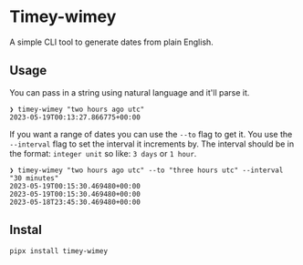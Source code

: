 # Timey-wimey
A simple CLI tool to generate dates from plain English. 

## Usage

You can pass in a string using natural language and it'll parse it.
```shell
❯ timey-wimey "two hours ago utc"
2023-05-19T00:13:27.866775+00:00
```

If you want a range of dates you can use the `--to` flag to get it. You use the `--interval` flag to set the 
interval it increments by. The interval should be in the format: `integer unit` so like: `3 days` or `1 hour`.

```shell
❯ timey-wimey "two hours ago utc" --to "three hours utc" --interval "30 minutes"         
2023-05-19T00:15:30.469480+00:00
2023-05-19T00:15:30.469480+00:00
2023-05-18T23:45:30.469480+00:00
```


## Instal

```shell
pipx install timey-wimey
```